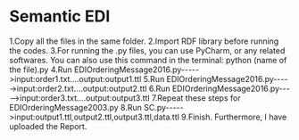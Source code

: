 # Semantic EDI
1.Copy all the files in the same folder.
2.Import RDF library before running the codes.
3.For running the .py files, you can use PyCharm, or any related softwares. You can also use this command in the terminal: python (name of the file).py
4.Run EDIOrderingMessage2016.py----->input:order1.txt....output:output1.ttl
5.Run EDIOrderingMessage2016.py----->input:order2.txt....output:output2.ttl
6.Run EDIOrderingMessage2016.py----->input:order3.txt....output:output3.ttl
7.Repeat these steps for EDIOrderingMessage2003.py
8.Run SC.py----->input:output1.ttl,output2.ttl,output3.ttl,data.ttl
9.Finish.
Furthermore, I have uploaded the Report.
